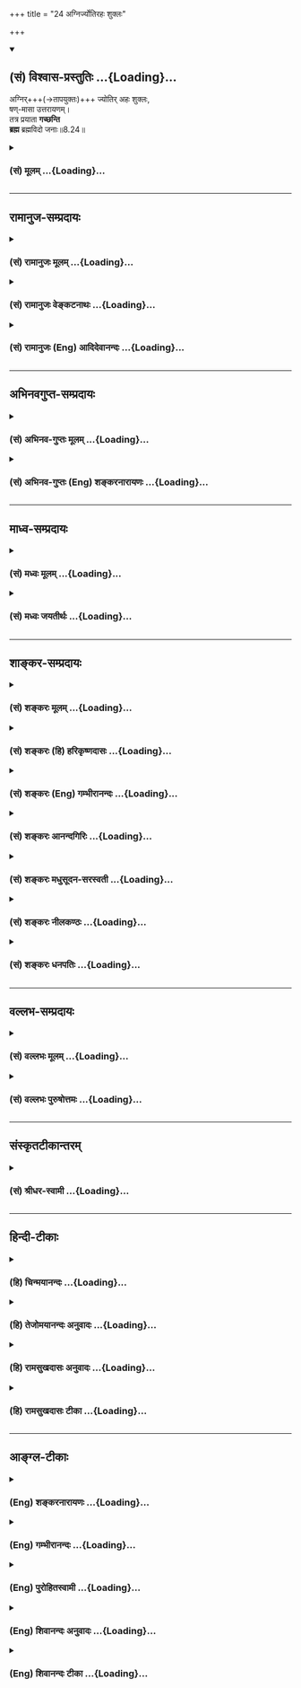 +++
title = "24 अग्निर्ज्योतिरहः शुक्लः"

+++
<div class="js_include" newlevelforh1="2" title="(सं) विश्वास-प्रस्तुतिः" unfilled url="/purANam_vaiShNavam/mahAbhAratam/06-bhIShma-parva/03-bhagavad-gItA-parva/saMskRtam/vishvAsa-prastutiH/08_axara-para-brahma-yo/24_agnirjyotirahaH_s.md">
<details open><summary><h2>(सं) विश्वास-प्रस्तुतिः ...{Loading}...</h2></summary>

अग्निर्+++(→तापयुक्तः)+++ ज्योतिर् अहः शुक्लः,  
षण्-मासा उत्तरायणम्।  
तत्र प्रयाता **गच्छन्ति**  
**ब्रह्म** ब्रह्मविदो जनाः॥8.24॥
</details>
</div>
<div class="js_include collapsed" newlevelforh1="3" title="(सं) मूलम्" unfilled url="/purANam_vaiShNavam/mahAbhAratam/06-bhIShma-parva/03-bhagavad-gItA-parva/saMskRtam/mUlam/08_axara-para-brahma-yo/24_agnirjyotirahaH_s.md">
<details><summary><h3>(सं) मूलम् ...{Loading}...</h3></summary>

अग्निर्ज्योतिरहः शुक्लः षण्मासा उत्तरायणम्।  
तत्र प्रयाता गच्छन्ति ब्रह्म ब्रह्मविदो जनाः।।8.24।।
</details>
</div>


_________________
## रामानुज-सम्प्रदायः
<div class="js_include collapsed" newlevelforh1="3" title="(सं) रामानुजः मूलम्" unfilled url="/purANam_vaiShNavam/mahAbhAratam/06-bhIShma-parva/03-bhagavad-gItA-parva/saMskRtam/rAmAnujaH/mUlam/08_axara-para-brahma-yo/24_agnirjyotirahaH_s.md">
<details><summary><h3>(सं) रामानुजः मूलम् ...{Loading}...</h3></summary>

।।8.24।।**अग्निः ज्योतिरहः शुक्लः षण्मासा उत्तरायणम्** इति संवत्सरादीनां
प्रदर्शनम्।

</details>
</div>
<div class="js_include collapsed" newlevelforh1="3" title="(सं) रामानुजः वेङ्कटनाथः" unfilled url="/purANam_vaiShNavam/mahAbhAratam/06-bhIShma-parva/03-bhagavad-gItA-parva/saMskRtam/rAmAnujaH/venkaTanAthaH/08_axara-para-brahma-yo/24_agnirjyotirahaH_s.md">
<details><summary><h3>(सं) रामानुजः वेङ्कटनाथः ...{Loading}...</h3></summary>

।। 8.24यत्र काले तु इत्यादेःयोगयुक्तो भवार्जुन \[8।27\] इत्यन्तस्य
तात्पर्यमाह -- अथेति। अत्र धूमादिमार्गकथनं हेयत्वार्थम्
अर्चिरादिमार्गोपदेशस्तु तदनुसन्धानार्थ एवेति तत्रैव तात्पर्यमिति भावः।
ननु परमपुरुषार्थनिष्ठस्यैव ह्यर्चिरादिगतिः तत्कथमत्र साधारण्यमुच्यते
इत्यत्राह -- द्वयोरपीति। आत्मनिष्ठस्याप्यपुनरावृत्तेः
पूर्वोक्तत्वात्तस्याप्यर्चिरादिकैव गतिरिति दर्शयितुमाह -- सा चेति।
साधारण्यापुनरावृत्त्योः श्रुतिमेव दर्शयति -- यथेति। अङ्गिफलमेवाङ्गेऽपि
व्यपदिश्यत इत्याशङ्क्य परिहरति -- नचेति। हेतुमाह -- ये चेति।
यद्यप्यङ्गिफलमेवाङ्गेऽपि निर्देष्टुं युक्तम् तथाप्यङ्गिना सहाङ्गस्य
तुल्यवत्पृथङ्निर्दिष्टस्य तत्फलनिर्देशो न युक्त इति भावः। एतेन
प्रथमषट्कोदितप्रत्यगात्मवेदनादत्रत्याक्षरयाथात्म्यानुसन्धानस्य भेदोऽपि
दर्शितः। तद्य इत्थं विदुः इत्यस्य प्रत्यगात्मनिष्ठविषयत्वं कथं इत्यत्राह
-- पञ्चाग्निविद्यायां चेति। आपः पुरुषवचसो भवन्ति \[छां.उ.5।9।14\] इति
त्रिवृत्कृतानामभिधीयमानत्वाद्भूतान्तरसंसर्गसिद्धिः। अपामेवेत्यात्मस्वरूपपरिणामव्युदासायोक्तम्।
एवंविधशरीरसम्बन्धमात्रस्याप्यौपाधिकत्वप्रदर्शनायाहपुण्यपापहेतुक इति।
रमणीयचरणा रमणीयां योनिं ৷৷. कपूयचरणाः कपूयां योनिम् इत्यादिवचनान्न
केवलाचिद्विषयमिदं प्रकरणम्। तद्य इत्थं विदुर्ये चेमेऽरण्ये श्रद्धा तप
इत्युपासते इत्युक्तयद्वृत्तद्वयस्य तेऽर्चिषम् इत्येकेन तद्वृत्तेन
प्रतिनिर्देशादुभयोर्गतिरविशिष्टेति ज्ञापनाय तद्य इत्थं विदुः तेऽर्चिषम्
इति व्यवहितमुपात्तम्। इत्थंशब्दानूदितं प्रस्तुताकारविशेषं दर्शयति --
विविक्ते इति। ननुतत्पुरुषोऽमानवः स एनान् ब्रह्म गमयति \[छां.उ.4।15।6\]
इत्यर्चिरादिना गतस्य ब्रह्मप्राप्तिः श्रूयते तत्कथं केवलात्मोपासकस्य
ब्रह्मप्रापकार्चिरादिगतिप्राप्तिः इत्यत्राह -- आत्मयाथात्म्येति। अयं
पञ्चाग्निविद्यानिष्ठो न केवलात्मोपासकः अपितु
ब्रह्मात्मकस्वात्मानुसन्धायीति भावः। अन्यथा तत्क्रतुन्यायविरोध
इत्यभिप्रायेणाह -- तत्क्रतुन्यायाच्चेति। चकार इतरेतरयोगे।
यथावस्थितात्मानुसन्धानस्य परशेषतैकरसत्वानुसन्धानरूपत्वे प्रमाणमाह -- य
आत्मनीति। आदिशब्देन पतिं विश्वस्य \[तै.ना.6।11।3\] करणाधिपाधिपः
\[श्वे.उ.6।9\] इत्यादिवाक्यशतं गृह्यते। अत्र शारीरकभाष्यादिविरोधो
मन्दैराशङ्कितः इह तावच्छ्रुतिसूत्रभाष्यादिष्वन्यत्र च पञ्चाग्निविदः
परमात्मात्मकस्वात्मानुसन्धातृत्वमर्चिरादिगतिश्चाविशेषेणोच्यते। तस्याश्च
ब्रह्मगमयितृत्वस्य श्रुत्यादिष्विह चतत्र प्रयाता गच्छन्ति ब्रह्म
ब्रह्मविदो जनाः इति सिद्धत्वात् पञ्चाग्निविदोऽपि
परमात्मप्राप्तिरस्त्येवेति स्वीकर्तव्यम्। तत्र प्राप्तौ ज्ञानिनां
परमात्मात्मकस्वात्मानुसन्धानस्य स्वविशिष्टो भोग्यः
अक्षरयाथात्म्यनिष्ठानां तु स्वस्वरूपमेव पूर्वं भोग्यम्
वस्वादिपदप्राप्तिपूर्वकब्रह्मप्राप्तिसाधनमधुविद्यादिन्यायादन्ततो
ब्रह्मप्राप्तिः ईदृशपर्वक्रमप्रतिनियमश्च प्राचीनापेक्षाभेदात् स च
प्राचीनकर्मविशेषात्चतुर्विधा भजन्ते माम् \[7।16\] इति प्रागेव दर्शितः। न
चात्र जिज्ञासोरन्य एवात्मयाथात्म्यविदिति भाष्यते
जिज्ञासुवेद्यतयोक्तस्वभावविसर्गयोरत्र च पञ्चाग्निविद्योदाहरणात् मध्ये च
कैवल्यार्थिन एव मूर्धन्यनाड्या निष्क्रमणमनावृत्तिश्चोक्ता
आत्मयाथात्म्याक्षरयाथात्म्यशब्दयोश्चात्र न भिन्नार्थत्वम् तस्योपासने
किञ्चिदस्ति विशेषः अक्षरयाथात्म्यविदः -- परमात्मशरीरभूतस्वात्मोपासकाः
ज्ञानिनस्तु स्वात्मशरीरकपरमात्मोपासका इत्ययमेव विशेषः तद्य इत्थं
विदुर्ये चेमेऽरण्ये \[छां.उ.5।10।1\] इति विभागनिर्देशाभिप्रेत इति
भाष्यादिषूक्तः। सारे तुउभयेऽपि हि परिपूर्णं ब्रह्मोपासते मुखभेदेन
स्वात्मशरीरकं ब्रह्म केचन ब्रह्मात्मकस्वात्मानमितरे \[वे.सा.4।3।14\]
इति। अत एव सप्तमे प्रक्रान्तो जिज्ञासुः
परमात्मप्राप्तिकामज्ञानिव्यतिरिक्तत्वात् अब्रह्मात्मकस्वात्मानुसन्धायीति
न भ्रमितव्यम्। तस्य चोदारकोटिमात्रे निवेशः
स्वात्मानुभवविलम्बिविमुखज्ञानिव्यतिरेकात्। अर्चिरादिगतिनिषेधस्तु
ब्रह्मात्मकस्वात्मानुसन्धानरहितस्वात्मोपासनविषयः। इदमपि भाष्यादिषु
व्यक्तमेवोक्तंतस्मादचिन्मिश्रं केवलं वा चिद्वस्तु ब्रह्मदृष्ट्या
तद्वियोगेन च य उपासते न तान्नयति अपितु परं ब्रह्मोपासीनान् आत्मानं च
प्रकृतिवियुक्तं ब्रह्मात्मकमुपासीनानातिवाहिको गुणो नयति
\[ब्र.सू.भा.4।3।15\] इत्यादिभिः। यत्पुनरुच्यते ये तु शिष्टास्त्रयो
भक्ताः फलकामा हि ते मताः। सर्वे च्यवनधर्माणः प्रतिबुद्धस्तु मोक्षभाक्
\[म.भा.12।341।35\] इति तत्रापि आत्ममात्रानुभवसुखस्य स्थिरत्वादेव
च्यवनधर्मत्वमुच्यते न तावता पुनः संसारप्रसङ्गःइन्द्रलोकात्परिभ्रष्टो मम
लोकपरायणः। प्रमुक्तः सर्वसंसारैर्मम लोकं च गच्छति \[वा.पु.139।98\]
प्रच्युतो वा एषोऽस्माल्लोकादसतो देवलोकम् \[यजुः6।1।1।5\]
इत्यादिष्विवोत्तरोत्तरातिशयितपदप्राप्तावपि
पूर्वपदभ्रंशमात्राच्च्यवनधर्मत्ववाचो युक्तेरविरोधात्
परिमितसुखानुभवविलम्बनेन तदानीं निरतिशयसुखानुभवाद्भ्रष्टत्वेनापि
निन्दोपपत्तेश्च। उपासनदशानुभूते परमात्मनि फलदशायां
किञ्चित्कालमनुभवविच्छेदाद्वा प्राप्तभ्रंशलक्षणं
च्यवनधर्मत्वम्। प्रतिबुद्धस्तु मोक्षभाक् \[म.भा.12।341।35\] इति
चाव्यवहितमोक्षभाक्त्वं प्रतिबुद्धस्योच्यते न तावतान्यस्य
मोक्षाभावःभुक्त्वा च भोगान्विपुलांस्त्वमन्ते मत्प्रसादतः। ममानुस्मरणं
प्राप्य मम लोकमवाप्स्यसि \[वि.पु.5।19।26\] इतिवदविरोधात्। यथा च
मुमुक्षोरेव कस्यचिन्मध्ये ब्रह्मकायनिषेवणसुखमुच्यते तथात्रापि
स्थानविशेषे स्वात्मानुभवविलम्बः। यथा चअथवा नेच्छते तत्र
ब्रह्मकायनिषेवणम्। उत्क्रामति च मार्गस्थः शीतीभूतो निरामयः इत्यादिना
ब्रह्मकायनिषेवणसङ्गात् मुक्तस्य देवयानेन मार्गेण परमाकाशगमनमुच्यते
तद्वदिहापि स्वात्मानुभवस्थानात्प्रच्युतस्य परमव्योमाधिरोहः स्यात्
अर्चिरादिगतिश्चास्यावान्तरफलानुभवात्पश्चाद्वा गतिमध्ये वा।
दक्षिणायनमृतस्य चन्द्रमसः सायुज्यवद्विश्रममात्ररूपोऽयमवान्तरफलानुभव
इत्युभयधापि न विरोधः। एतेन पश्चादेवास्याप्रतीकालम्बनत्वमित्यपि निरस्तं
मधुविद्यावदेव प्रथममपि तदुपपत्तेः। स्मरन्ति च स्वात्मानुभवस्थानं
मुक्तिस्थानादर्वाचीनंयोगिनाममृतं स्थानं स्वात्मसन्तोषकारिणाम्। एकान्तिनः
सदा ब्रह्मध्यायिनो योगिनो हि ये। तेषां तत्परमं स्थानं यद्वै पश्यन्ति
सूरयः \[वि.पु.1।6।38\] इति। अमृतस्थानवर्तिनां च मुक्तत्वव्यपदेशो
जरामरणादिविरहात्पुनर्जन्महेतुभूतपुण्यपापविगमाच्च। अस्ति च
परित्यक्तस्थूलदेहानामपि तत्तदुपासनाविशेषाधीनमपवर्गादर्वाचीनं फलम्। तच्च
प्रकृतिलयादिशब्देन साङ्ख्याः पठन्तिधर्मेण गमनमूर्ध्वं
गमनमधस्ताद्भवत्यधर्मेण। ज्ञानेन चापवर्गो विपर्ययादिष्यते
बन्धः।। वैराग्यात्प्रकृतिलयः संसारो भवति राजसाद्रागात्। ऐश्वर्यादविघातो
विपर्ययात्तद्विपर्यासः।। \[सां.स.का.44।45\] इति। विपर्ययादिष्यते बन्धः
इत्यत्र च वाचस्पतिना व्याख्यातं -- विपर्ययात् -- अतत्त्वंज्ञानात् इष्यते
बन्धः स च त्रिविधः प्राकृतिको वैकृतिको दाक्षायणिकश्चेति। तत्र
प्रकृतावात्मज्ञानाद्ये प्रकृतिमुपासते तेषां प्राकृतिको बन्धः। यः पुराणे
प्रकृतिलयान् प्रकृत्योच्यते -- पूर्णं वर्षसहस्रं तु
तिष्ठन्त्यव्यक्तचिन्तकाः इति। वैकारिको बन्धः तेषाम् ये विकारानेव
भूतेन्द्रियाहङ्कारबुद्धीरुपासते पुरुषबुद्ध्या तान् प्रतीदमुच्यते यथा --
दश मन्वन्तराणीह तिष्ठन्तीन्द्रियचिन्तकाः। भौतिकास्तु शतं पूर्णं सहस्रं
त्वाभिमानिकाः।। बौद्धा दश सहस्राणि तिष्ठन्ति विगतज्वराः। ते खल्वमी विदेहा
येषां वैकृतिको बन्धः।। इति। एवमव्यक्तादितत्त्वचिन्तकानामिव
प्रत्यगात्मतत्त्वचिन्तकानामपि तदुचितदेशकालं ततोऽनिश्चितमतिशयितं
फलमुपपद्यते। अत एव भूमविद्यायां
प्रत्यगात्ममात्रोपासकस्याप्यतिवादित्वमुक्तम्।
ब्रह्मात्मकस्वात्मानुसन्धाने तु ब्रह्मप्राप्तौ विश्रमादपुनरावृत्तिरिति
विशेषः। अत एवाक्षरानुभवस्यान्तवत्त्वे तदर्थिनां
कथमैश्वर्याधिकारणोऽधिकार्यन्तरत्वमित्यपि निरस्तम्
बाह्यान्तरभोक्तव्यविभागादावृत्त्यनावृत्तियोग्यताभेदाच्च तद्भेदोपपत्तेः।
विलम्बाक्षमाणां पुनरियं निष्ठा -- सर्वधर्मांश्च सन्त्यज्य सर्वलोकांश्च
साक्षरान्। लोकविक्रान्तचरणौ शरणं तेऽव्रजं विभो।। इति। कैवल्यं भगवन्तं च
मन्त्रोऽयं साधयिष्यति \[बृ.हा.स्मृ.3।40\] इत्यादिष्वपि
कैवल्यशब्देनात्ममात्रानुभवसुखं तदपेक्षिभिः प्राप्यमुच्यते।
एतच्चान्तरायकोटिनिविष्टत्वादादितः सावधाना ज्ञानिनः परिहरन्ति। केचित्तु
ब्रह्मानुभववैमुख्येन नित्यमात्मानुभवसुखमिच्छन्ति न तत्र
भाष्यकारादिसम्प्रदायं प्रमाणं युक्तिं वा पश्यामः निश्शेषकर्मक्षये
स्वाभाविकरूपाविर्भावेन ब्रह्मानुभवावश्यम्भावात् कर्मशेषयोगे तु
संसारप्रसङ्गाच्च जरामरणादिहेतुभूतसर्वकर्मविनाशादसंसारः तावन्मात्रेण च
मुक्तत्वव्यपदेशः। ब्रह्मानुभवप्रतिबन्धककर्मणस्त्वविनाशात्तदुभयाभाव इति
चेत् -- अस्त्वेवम् एतत्कर्म परस्तादपि न नङ्क्ष्यतीत्यत्र न नियामकमस्ति
-- इत्येषा दिक्।। -- परप्राप्त्यादिरहितनित्यकैवल्यकल्पना।
सूत्रभाष्यश्रुतिस्मृत्याद्य बाधेन न सिध्यति। अतोऽधिकारिभेदेन
ह्यवस्थाभेदमाश्रिताः। अन्यामपि गतिं प्राञ्चः प्रतीचीं
प्रत्यपादयन्।। तत्रावृत्तिपरप्राप्तिवैरूप्यादेरयोगतः। अस्मदुक्तं
श्रुतिस्मृत्योरनपायं रसायनम्।। ननु -- अर्चिरादिगतिमाहेति कथमुच्यतेयत्र
काले इति कालविशेषो ह्युपक्रम्यत इत्यत्राहअत्र कालशब्द इति। शारीरके
दक्षिणायनादिमृतस्यापि मोक्ष उक्तः अतश्चायनेऽपि हि दक्षिणे
\[ब्र.सू.4।2।20\] इति। अत्र चशुक्लकृष्णे गती ह्येते \[8।26\]
इत्यनन्तरमेवोच्यते अन्यथाअग्निर्ज्योतिः इत्यादिना च विरुध्येतनैते सृती
पार्थ जानन् \[8।27\] इति च मार्गवाचिना शब्देनोपसंह्रियत इति भावः। यत्र
काले प्रयाता इति व्यवहितेन सम्बन्धं दर्शयन् योगिनामावृत्तिः कथमिति च
शङ्कां परिहरन्यत्र काले इति श्लोकस्य वाक्यार्थमाह -- यस्मिन्निति। अत्र
योगिनः ज्ञानिनः पुण्यकर्मसम्बन्धिनश्च। सरूपाणामेकशेष एकविभक्तौ
\[अष्टा.1।2।64\]। यद्वा पुण्यकर्माण इत्यध्याहृतम्।
तेऽर्चिषमभिसम्भवन्त्यर्चिषोऽहरह्नआपूर्यमाणपक्षमापूर्यमाणपक्षाद्यान्
षडुदङ्ङेति मासांस्तान्मासेभ्यः संवत्सरम् \[छां.उ.5।10।12\]
इत्यादिश्रुत्यनुसारेणोक्तंसंवत्सरादीनां प्रदर्शनमिति।
एतद्वैशद्यमर्चिरादिपादे। तत्रैवं सङ्गृहीतं
वरदगुरुभिःअर्चिरहस्सितपक्षानुदगयनाब्दमरुदर्केन्दून्। अपि
वैद्युतवरुणेन्द्रप्रजापतीनातिवाहिकानाहुः \[त.सा.102\] इति। अग्निर्ज्योतिः
इति अग्निरूपज्योतिरित्यर्थः। तेन देवयानपथमपर्वस्थार्चिर्विवक्षा। अत
एवाग्निज्योतिषोर्भिन्नदेवतात्वं कालाभिमानिदेवतात्वं च वदन्तः
प्रत्युक्ताः।  
  

</details>
</div>
<div class="js_include collapsed" newlevelforh1="3" title="(सं) रामानुजः (Eng) आदिदेवानन्दः" unfilled url="/purANam_vaiShNavam/mahAbhAratam/06-bhIShma-parva/03-bhagavad-gItA-parva/saMskRtam/rAmAnujaH/english/AdidevAnandaH/08_axara-para-brahma-yo/24_agnirjyotirahaH_s.md">
<details><summary><h3>(सं) रामानुजः (Eng) आदिदेवानन्दः ...{Loading}...</h3></summary>

8.23 - 8.24 Here, the term 'time' denotes a path, having many deities
beginning with day and ending with year. The deities preside over
divisions of time. The meaning is - I declare to you the path departing
in which Yogins do not return and also the path departing in which the
doers of good actions return. By the clause, 'Light in the form of fire,
the day, bright fortnight, six months of the northern course,' year also
is denoted.

</details>
</div>


_________________
## अभिनवगुप्त-सम्प्रदायः
<div class="js_include collapsed" newlevelforh1="3" title="(सं) अभिनव-गुप्तः मूलम्" unfilled url="/purANam_vaiShNavam/mahAbhAratam/06-bhIShma-parva/03-bhagavad-gItA-parva/saMskRtam/abhinava-guptaH/mUlam/08_axara-para-brahma-yo/24_agnirjyotirahaH_s.md">
<details><summary><h3>(सं) अभिनव-गुप्तः मूलम् ...{Loading}...</h3></summary>

।।8.24 -- 8.25।। अग्निरिति। धूमेति। उत्तरेण ऊर्ध्वेन अयनं षाण्मासिकम्।
तच्च प्रकाशादिधर्मकत्वात् दहनादिकैः शब्दैरुपचर्यते। अतो विपरीतं
विपर्ययेण। तत्र चन्द्रमसो भोग्यांशानुप्रवेशात् भोगायावृत्तिः।

</details>
</div>
<div class="js_include collapsed" newlevelforh1="3" title="(सं) अभिनव-गुप्तः (Eng) शङ्करनारायणः" unfilled url="/purANam_vaiShNavam/mahAbhAratam/06-bhIShma-parva/03-bhagavad-gItA-parva/saMskRtam/abhinava-guptaH/english/shankaranArAyaNaH/08_axara-para-brahma-yo/24_agnirjyotirahaH_s.md">
<details><summary><h3>(सं) अभिनव-गुप्तः (Eng) शङ्करनारायणः ...{Loading}...</h3></summary>

8.24 See Comment under 8.25

</details>
</div>


_________________
## माध्व-सम्प्रदायः
<div class="js_include collapsed" newlevelforh1="3" title="(सं) मध्वः मूलम्" unfilled url="/purANam_vaiShNavam/mahAbhAratam/06-bhIShma-parva/03-bhagavad-gItA-parva/saMskRtam/madhvaH/mUlam/08_axara-para-brahma-yo/24_agnirjyotirahaH_s.md">
<details><summary><h3>(सं) मध्वः मूलम् ...{Loading}...</h3></summary>

।।8.24।। ज्योतिरर्चिः। तेऽर्चिषमभिसम्भवन्ति \[बृ.उ.6।2।15\] इति हि
श्रुतिः। तथा च नारदीये -- अग्निं प्राप्य ततश्चार्चिस्ततश्चाप्यहरादिकम्
इति। अभिमानिदेवताश्चाग्न्यादयः। कथमन्यथाअह्न आपूर्यमाणपक्षं
\[छा.उ.5।1।1\] इति युज्यते। दिवादेदेवताभिस्तु पूजितो ब्रह्म याति हि इति
ब्राह्मे। मासाभिमानिभ्यो अयनाभिमानी च पृथक्। तच्चोक्तं गारुडे --
पूजितस्त्वयनेनासौ मासाः परिवृतेन हि इति। अहरभिजिता शुक्लं पौर्णमास्यायनं
विषुवा सह तच्चोक्तं ब्रह्मवैवर्ते -- साह्ना मध्यन्दिनेनाथ शुक्लेन च
सपूर्णिमा। सविष्वा चायनेनासौ पूजितः केशवं व्रजेत्। इति।

</details>
</div>
<div class="js_include collapsed" newlevelforh1="3" title="(सं) मध्वः जयतीर्थः" unfilled url="/purANam_vaiShNavam/mahAbhAratam/06-bhIShma-parva/03-bhagavad-gItA-parva/saMskRtam/madhvaH/jayatIrthaH/08_axara-para-brahma-yo/24_agnirjyotirahaH_s.md">
<details><summary><h3>(सं) मध्वः जयतीर्थः ...{Loading}...</h3></summary>

।।8.24।। ज्योतिश्शब्दस्यानेकार्थत्वाद्विवक्षितमर्थमाह -- **ज्योतिरि**ति।
अभिसम्भवन्ति प्राप्नुवन्ति। श्रुतिपुराणयोरह्नः प्रागर्चिषः
प्राप्तेरुक्तेस्तत्समाख्यानादित्यर्थः। प्रातीतिक एवार्थः किं न स्यात्
कुतोऽभिमानिदेवताग्रहणम् इत्यत आह -- **अभिमानी**ति। आदिशब्दसमर्थनेन सह
समुच्चयार्थश्चशब्दः। अन्यथा मरणकालपरिग्रहे इति श्रुतिः। उपलक्षणमेतत्अहः
शुक्लः इति गीताऽपि। अहोरात्रव्यतिरिक्तपक्षाभावादिति भावः।
समाख्यानाच्चैवमित्याह -- **दिवादी**ति। किञ्चषण्मासा उत्तरायणम्षण्मासा
दक्षिणायनम् \[8।25\] इत्येदपि अभिमानिदेवतां गमयति।
मांसातिरिक्तायनाभावादभिमानिनां तु पृथक्त्वेन पृथगुक्तिसम्भवादिति भावेनाह
-- **मासे**ति। अनेन षण्मासा एवायनमिति व्याख्यानं च निरस्तं भवति
पुराणविरोधात्। अत्रानुक्तमपि किञ्चिदध्याहरति -- **अहरि**ति। सहस्थितं
यातीत्यप्यत्र द्रष्टव्यमिति भावः। एतदप्यभिमानिदेवतापरिग्रहसमर्थनार्थम्।
प्राधान्यादेरविवक्षितत्वात् साह्नेत्युक्तम्। सपूर्णिमासपूर्णिमेनसुपां
सुलुक् \[अष्टा.7।1।39\] इत्यादेः। विषुशब्दस्योवङ्यणादेशविकल्पछान्दसः।

</details>
</div>


_________________
## शाङ्कर-सम्प्रदायः
<div class="js_include collapsed" newlevelforh1="3" title="(सं) शङ्करः मूलम्" unfilled url="/purANam_vaiShNavam/mahAbhAratam/06-bhIShma-parva/03-bhagavad-gItA-parva/saMskRtam/shankaraH/mUlam/08_axara-para-brahma-yo/24_agnirjyotirahaH_s.md">
<details><summary><h3>(सं) शङ्करः मूलम् ...{Loading}...</h3></summary>

।।8.24।। -- **अग्निः** कालाभिमानिनी देवता। तथा **ज्योति**रपि देवतैव
कालाभिमानिनी। अथवा अग्निज्योतिषी यथा श्रुते एव देवते। भूयसा तु निर्देशो
यत्र काले (गीता 8।23) तं कालम् (गीता 8।23) इति आम्रवणवत्। तथा अहः देवता
अहरभिमानिनी अहः **शुक्लः** शुक्लपक्षदेवता **षण्मासा उत्तरायणम्** तत्रापि
देवतैव मार्गभूता इति स्थितः अन्यत्र अयं न्यायः। **तत्र** तस्मिन् मार्गे
**प्रयाताः** मृताः **गच्छन्ति ब्रह्म ब्रह्मविदो** ब्रह्मोपासकाः
ब्रह्मोपासनपरा **जनाः।** क्रमेण इति वाक्यशेषः। न हि सद्योमुक्तिभाजां
सम्यग्दर्शननिष्ठानां गतिः आगतिर्वा क्वचित् अस्ति न तस्य प्राणा
उत्क्रामन्ति इति श्रुतेः। ब्रह्मसंलीनप्राणा एव ते ब्रह्ममया ब्रह्मभूता
एव ते।

</details>
</div>
<div class="js_include collapsed" newlevelforh1="3" title="(सं) शङ्करः (हि) हरिकृष्णदासः" unfilled url="/purANam_vaiShNavam/mahAbhAratam/06-bhIShma-parva/03-bhagavad-gItA-parva/saMskRtam/shankaraH/hindI/harikRShNadAsaH/08_axara-para-brahma-yo/24_agnirjyotirahaH_s.md">
<details><summary><h3>(सं) शङ्करः (हि) हरिकृष्णदासः ...{Loading}...</h3></summary>

।।8.24।। यहाँ अग्नि कालाभिमानी देवताका वाचक है तथा ज्योति भी कालाभिमानी
देवताका ही वाचक है अथवा अग्नि और ज्योति नामवाले दोनों प्रसिद्ध वैदिक
देवता ही हैं। जिस वनमें आमके पेड़ अधिक होते हैं उसको जैसे आमका वन कहते
हैं उसी प्रकार यहाँ कालाभिमानी देवताओंका वर्णन अधिक होनेसे यत्र काले तं
कालम् इत्यादि कालवाचक शब्दोंका प्रयोग किया गया है। ( अभिप्राय यह कि जिस
मार्गमें अग्निदेवता ज्योतिदेवता ) दिनका देवता शुक्लपक्षका देवता और
उत्तरायणके छः महीनोंका देवता है उस मार्गमें ( अर्थात् उपर्युक्त
देवताओंके अधिकारमें ) मरकर गये हुए ब्रह्मवेत्ता यानी ब्रह्मकी उपासनामें
तत्पर हुए पुरुष क्रमसे ब्रह्मको प्राप्त होते हैं। यहाँ उत्तरायण मार्ग भी
देवताका ही वाचक हैं क्योंकि अन्यत्र ( ब्रह्मसूत्रमें ) भी यही न्याय माना
गया है। जो पूर्ण ज्ञाननिष्ठ सद्योमुक्तिके पात्र होते हैं उनका आनाजाना
कहीं नहीं होता श्रुति भी कहती है उसके प्राण निकलकर कहीं नहीं जाते। वे तो
ब्रह्मसंलीनप्राण अर्थात् ब्रह्ममय -- ब्रह्मरूप ही हैं।

</details>
</div>
<div class="js_include collapsed" newlevelforh1="3" title="(सं) शङ्करः (Eng) गम्भीरानन्दः" unfilled url="/purANam_vaiShNavam/mahAbhAratam/06-bhIShma-parva/03-bhagavad-gItA-parva/saMskRtam/shankaraH/english/gambhIrAnandaH/08_axara-para-brahma-yo/24_agnirjyotirahaH_s.md">
<details><summary><h3>(सं) शङ्करः (Eng) गम्भीरानन्दः ...{Loading}...</h3></summary>

8.24 Agnih, fire-is a deity presiding over a period of time; similarly,
jyotih, light-also is a deity presiding over a period of time. Or fire
and light are the well-known Vedic deities. As the expression 'mango
grove' is used with regard to a place where mango trees are more
numerous, similarly, the expressions 'at which time' and 'that time' (in
the earlier verse) are used in view of the predominance (of the deities
presiding over time). \[If the first two (fire and light) are taken as
Vedic deities, then the remaining three are the only deities of time.
Still, the latter being numerically greater, all the five deities are
referred to as deities of time. The deities of both the Paths-of gods
and manes, or of the Northern and the Southern Paths as they are
called-who are gods of time, are referred to here as 'time' by such
words as day, fortnight, six months, etc.\] So also, ahah, daytime,
means the deity of daytime. Suklah, the bright fortnight, implies the
deity presiding over the bright fortnight. Sanmasah uttarayanam, the six
months of the Northern solstice-here, too, is understood the deity
presiding over the Path. This is the principle (of interpretation
followed elsewhere (in the Upanisads also). Tatra, following this Path;
janah, persons; who are brahma-vidah, knowers of Brahman, those engaged
in meditation on (the alified) Brahman; gacchanti, attain; brahma,
Brahman; prayatah, when they die. It is understood that they attain
Brahman through stages. Indeed, according to the Upanisadic text, 'His
vital forces do not depart' (Br. 4.4.46), there is neither going nor
coming back for those established in full realization, who are fit for
immediate Liberation. Having their organs merged in Brahman, they are
suffused with Brahman, they are verily identified with Brahman.

</details>
</div>
<div class="js_include collapsed" newlevelforh1="3" title="(सं) शङ्करः आनन्दगिरिः" unfilled url="/purANam_vaiShNavam/mahAbhAratam/06-bhIShma-parva/03-bhagavad-gItA-parva/saMskRtam/shankaraH/AnandagiriH/08_axara-para-brahma-yo/24_agnirjyotirahaH_s.md">
<details><summary><h3>(सं) शङ्करः आनन्दगिरिः ...{Loading}...</h3></summary>

।।8.24।। यथोपक्रमं व्याख्याय यथाश्रुतं व्याख्याति -- **अथवेति।** कथं
तर्हि देवतानामतिनेत्रीणां ग्रहणे कालप्राधान्येन निर्देशः श्लिष्यते
तत्राह -- **भूयसां त्विति।** मार्गद्वयेऽपि कालाद्यभिमानिन्यो देवताः
कालशब्देनोच्यन्ते। कालाभिमानिनीनां भूयस्त्वात्कालशब्देन सर्वासां
देवतानामुपलक्षणत्वं विवक्षित्वा कालकथनमित्यर्थः। यथाम्राणां
भूयस्त्वाद्विद्यमानेष्वपि द्रुमान्तरेषु आम्रैरेव वनं निर्दिश्यते
तद्वदित्युदाहरणमाह -- **आम्रेति।** ननु मार्गचिह्नानां भोगभूमीनां वा
तत्तच्छब्दैरुपादानसंभवे किमिति
देवताग्रहणमित्याशङ्क्यातिवाहिकास्तल्लिङ्गादिति न्यायेनोत्तरमाह -- **इति
स्थित इति।** तेषामग्न्यादीनां समीपमिति सामीप्ये तत्रेति सप्तमी। ब्रह्म
कार्योपाधिकं परं वा ब्रह्म परंपरया मुक्त्यालम्बनम्। अतएव
क्रमेणेत्युक्तम्। निर्गुणमप्रपञ्चं ब्रह्मास्मीति विद्यावतो व्यवच्छिनत्ति
-- **ब्रह्मोपासनेति।** ननु ब्रह्मशब्दस्य मुख्यार्थत्वार्थं
परब्रह्मविदामेवेयं गतिरुच्यते न बादर्यधिकरणविरोधादित्याह -- **नहीति।**

</details>
</div>
<div class="js_include collapsed" newlevelforh1="3" title="(सं) शङ्करः मधुसूदन-सरस्वती" unfilled url="/purANam_vaiShNavam/mahAbhAratam/06-bhIShma-parva/03-bhagavad-gItA-parva/saMskRtam/shankaraH/madhusUdana-sarasvatI/08_axara-para-brahma-yo/24_agnirjyotirahaH_s.md">
<details><summary><h3>(सं) शङ्करः मधुसूदन-सरस्वती ...{Loading}...</h3></summary>

।।8.24।। तत्रोपासकानां देवयानं पन्थानमाह --
अग्निर्ज्योतिरित्यर्चिरभिमानिनी देवता लक्ष्यते। अहरित्यहरभिमानिनी।
शुक्लपक्ष इत शुक्लपक्षाभिमानिनी। षण्मासा उत्तरायणमिति
उत्तरायणरूपषण्मासाभिमानिनी देवतैव लक्ष्यते। आतिवाहिकास्तल्लिङ्गात् इति
न्यायात्। एतच्चान्यासामपि श्रुत्युक्तानां देवतानामुपलक्षणार्थम्। तथाच
श्रुतिःतेऽर्चिरभिसंभवन्त्यर्चिषोहरह्न
आपूर्यमाणपक्षमापूर्यमाणपक्षाद्यान्षडुदङ्ङेति मासांस्तान्मासेभ्यः
संवत्सरं संवत्सरादादित्यमादित्याच्चन्द्रमसं चन्द्रमसो विद्युतं
तत्पुरुषोऽमानवः स एनान्ब्रह्म गमयत्येष देवपथो ब्रह्मपथ एतेन
प्रतिपद्यमाना इमं मानवमावर्तं नावर्तन्ते इति। अत्र
श्रुत्यन्तरानुसारात्संवत्सरानन्तरं देवलोकदेवता ततो वायुदेवता तत आदित्य
इत्याकरे निर्णीतम्। एवं विद्युतोऽनन्तरं वरुणेन्द्रप्रजापतयस्तावता
मार्गपरिपूर्तिः। तत्रार्चिरहःशुक्लपक्षोत्तरायणदेवता इहोक्ताः। संवत्सरो
देवलोको वायुरादित्यश्चन्द्रमा विद्युद्वरुण इंन्द्रः
प्रजापतिश्चेत्यनुक्ता अपि द्रष्टव्याः। तत्र देवयानमार्गे प्रयाता
गच्छन्ति ब्रह्मकार्योपाधिकंकार्यं बादरिरस्य गत्युपपत्तेः इति न्यायात्।
निरुपाधिकं तु ब्रह्म तद्द्वारैव क्रममुक्तिफलत्वात्। ब्रह्मविदः
सगुणब्रह्मोपासका जनाः अत्रएतेन प्रतिपद्यमाना इमं मानवमावर्तं नावर्तन्ते
इति श्रुताविममिति विशेषणात्कल्पान्तरे केचिदावर्तन्त इति प्रतीयते।
अतएवात्र भगवतोदासितं श्रौतमार्गकथनेनैव व्याख्यानात्।

</details>
</div>
<div class="js_include collapsed" newlevelforh1="3" title="(सं) शङ्करः नीलकण्ठः" unfilled url="/purANam_vaiShNavam/mahAbhAratam/06-bhIShma-parva/03-bhagavad-gItA-parva/saMskRtam/shankaraH/nIlakaNThaH/08_axara-para-brahma-yo/24_agnirjyotirahaH_s.md">
<details><summary><h3>(सं) शङ्करः नीलकण्ठः ...{Loading}...</h3></summary>

।।8.24।। तत्रोपासकानां देवयानं पन्थानमाह -- **अग्निरिति।**
अग्निर्ज्योतिरित्यर्चिरभिमानिनी देवता लक्ष्यते। एवमहरित्यहरभिमानिनी। एवं
शुक्लपक्षस्य षष्ठमाससंमितोत्तरायणस्य चाभिमानिन्यौ देवते एव।
एतच्चान्यासामप्युपलक्षणम्। तत्र प्रयाता उत्क्रान्ता ब्रह्मकार्यं
ब्रह्मतद्वारा परं च गच्छन्ति। ब्रह्मविदो ब्रह्मोपासका जनाः।

</details>
</div>
<div class="js_include collapsed" newlevelforh1="3" title="(सं) शङ्करः धनपतिः" unfilled url="/purANam_vaiShNavam/mahAbhAratam/06-bhIShma-parva/03-bhagavad-gItA-parva/saMskRtam/shankaraH/dhanapatiH/08_axara-para-brahma-yo/24_agnirjyotirahaH_s.md">
<details><summary><h3>(सं) शङ्करः धनपतिः ...{Loading}...</h3></summary>

।।8.24।। तं कालं वक्ष्यामीति प्रतिज्ञानुरोधेनाग्निः कालाभिमानिनी देवता
एवं ज्योतिरपि कालाभिमानिनी देवतैव। अथवाग्निरदेवता
ज्योतिर्ज्योतिर्देवतेति यथाश्रुते एव देवते। ननु यत्र काले तं कालं
वक्ष्यामीति कथं युज्यते इति चेत् कालाभिमानिनीनां देवतानां मार्गद्वेयेऽपि
भूयसां वक्तव्यत्वेन कालशब्देन सर्वासां देवतानामुपलक्ष्यत्वं विवक्षित्वा
तथा निर्देशः। यथाऽन्येषां गन्तॄणां सत्वेऽपि छत्रिणां भूयस्त्वे छत्रिणो
यान्तीति निर्देशः। यथावा वृक्षान्तराणां सत्वेऽप्याम्राणां
भूयस्त्वादम्रैरेव वनमिति निर्दिश्यते तद्वत्। एतेन
कालाभिमानिदेवतापलक्षितं मार्गै वक्ष्यामि। कालशब्दस्य
मुख्यार्थत्वेऽग्निज्योतिर्धूमशब्दानामनुपपत्तिः गतिसृतिशब्दयोश्चेति
प्रत्युक्तम्। यतोऽत्र किं यस्मिन्मार्गे जनाः सुखेन गच्छन्ति तं मार्गे
वक्ष्यामीति प्रतिज्ञाय यथा कश्चिदुपदिशति आदौ गिरिस्ततो न्यग्राधस्ततो
नदीति तथा मार्गोपदेश उत यत्र सुखेन नगरं ग्रामं वा गच्छन्ति तं
वक्ष्यामीति प्रतिज्ञाय कश्चिदुपदिशति आदौ वृषयानं ततोऽश्वयानं ततो नरयानं
ततः पादयानमिति तद्वन्। आद्येआतिवाहाकास्तलिङ्गात्इत्यधिकरणविरोधः।
द्वितीये उक्तरीत्याग्न्यादिशब्दानां सम्यगुपपत्त्या लक्षणावैयर्थ्य
श्रुतावतिवाहिका
इतिन्यायेनार्चिरादीनामतिवाहिकत्वस्थापनादप्यग्न्यादीनामतिवाहिकत्वेन
ग्राह्यत्वावश्यकत्वेन तं कालं वक्ष्यामीति प्रतिज्ञावक्येऽपि
कालाभिमानिन्यो देवता वक्ष्यामीत्यर्थस्यैव सभ्यवत्वं च। यथागमनाधिकरणए
पृथिवीप्रदेशेऽस्मिन्मार्गे एते गच्छन्तीति व्यवहारस्तथा
योगगमनाधिकारणरुपासु कालाभिमानिनीष्वग्नयादिषु देवतासु इति न
वक्ष्यमाणगतिसृतिश्बदयोरनुपपत्तिः। यद्वा भाष्येऽपि कालशब्देन
कालाभिमानिदेवतोपलक्षितं मार्गे वक्ष्यामीति व्याख्याय यथाकथंचिदविरोधः
संपाद्यः। एतच्चान्यासामपि श्रुत्युक्तानां देवतानामुपलक्षणार्थम्। तथाच
श्रुतिःतेऽर्चषमभिसंभवन्त्यर्चिषोहरह्न आपूर्यमाणपक्षमापूर्यमाणपक्षात्
यान् षडुदङ्डेति मासांस्तान्मासेभ्यः संवात्सरं
संवत्सरादादित्यमादित्याच्चन्द्रमसं चन्द्रमसो विद्युतं तत्पुरुषो मानवः स
एतान्ब्रह्म गमयत्येष ब्रह्मपथो देवपथ इमं मानवमावर्ते नावर्तन्ते इति।
अत्र श्रुतावपि श्रुत्यन्तरानुसारेण संवत्सरोद्दवलोकं देवलोकाद्वायुं
वायोरादित्यमिति विद्युतोऽनन्तरं च विद्युतो वरुणं
वरुणाद्विन्द्रमिन्द्रात्प्रजापतिमिति बोध्यम्। तत्र तस्मिन्देवयाने
प्रयाता मृता ब्रह्मविदः क्रमेण ब्रह्म गच्छन्ति। ब्रह्मविद इति
ब्रह्मपासका ग्राह्या नतु सभ्यग्दर्शननिष्ठाः सद्योमुक्तिभाजः। न तस्य
प्राणा उत्क्रामन्ति इत्यादिश्रुत्या तेषां गतिमागतिं च प्रतिषिध्य
ब्रह्मसंलीनप्राणात्वब्रह्मभूतत्वप्रतिपादनात्। तथाच भगवतो व्यावस्य
सूत्रङ्कार्य वादरिरस्य गत्युपपत्तेः इत। स एतान्ब्रह्म गमयतीत्यत्र
विचकित्स्यते किं कार्यमपरं ब्रह्म गमयति आहोस्वित्परमेवाऽविकृतं मुख्यं
ब्रह्मेति। कुतः संशयः। ब्रह्मशब्दप्रयोगात् गतिश्रुतेश्च। तत्र कार्यमेव
सगुणमपरं ब्रह्म नयत्येतानमानवः पुरुष इति बादरिराचार्यो मन्यते। कुतः
गत्युपपत्तेरस्य हि कार्यस्य ब्रह्मणोन्तव्यत्वमुपपद्यते प्रदेशवत्त्वात्
नतु परस्मिन्ब्रह्मणि गन्तृत्वं गन्तव्यत्वं गतिर्वावकल्पते सर्वगत्वात्
प्रत्यगात्मत्वाच्च गन्तॄणामिति।

</details>
</div>


_________________
## वल्लभ-सम्प्रदायः
<div class="js_include collapsed" newlevelforh1="3" title="(सं) वल्लभः मूलम्" unfilled url="/purANam_vaiShNavam/mahAbhAratam/06-bhIShma-parva/03-bhagavad-gItA-parva/saMskRtam/vallabhaH/mUlam/08_axara-para-brahma-yo/24_agnirjyotirahaH_s.md">
<details><summary><h3>(सं) वल्लभः मूलम् ...{Loading}...</h3></summary>

।।8.24।। तत्रानावृत्तिमार्गमाह -- अग्निरिति। निष्कामानामग्निहोत्रिणां
अग्निरित्यादिसंवत्सरदेवलोकाधिदेवतानामुपलक्षणार्थं
निष्कामाग्निहोत्रगम्यतदीयज्योतिःकाले शुक्ले उत्तरायणे प्रयाता मृताः
मार्गे वा तत्र प्रयाता ब्रह्माक्षरं भगवन्महिमभूतं क्रममुक्तिप्रकारेण
गच्छन्ति। श्रीपुरुषोत्तमतत्त्वज्ञानिनस्तु तदा सद्योमुक्तिप्रकारेण
प्रयाता भगवन्तमुपासीना भवन्तीति द्वितीयस्कन्धे निरूप्यतेयादृशी भावना
यस्य तादृशं तस्य तत्फलम्। हरिरेकाक्षरतया भावुकानामिदं फलम्। हरिं
रसात्मकतया भावुकानां परं फलम्। तल्लीलामध्यपातित्वं तत्समीपनिवासतः। एते
तु ब्रह्म तदक्षरं प्राप्नुवंति तथा च श्रुतौ तेऽर्चिषमभिसंविशन्ति।
अर्चिषोऽहरहरापूर्यमाणपक्षं आपूर्यमाणपक्षवान् षण्मासानुदगादित्यं प्रैति
मासेभ्यो देवलोकं इत्यादि।

</details>
</div>
<div class="js_include collapsed" newlevelforh1="3" title="(सं) वल्लभः पुरुषोत्तमः" unfilled url="/purANam_vaiShNavam/mahAbhAratam/06-bhIShma-parva/03-bhagavad-gItA-parva/saMskRtam/vallabhaH/puruShottamaH/08_axara-para-brahma-yo/24_agnirjyotirahaH_s.md">
<details><summary><h3>(सं) वल्लभः पुरुषोत्तमः ...{Loading}...</h3></summary>

  
  
।।8.24।। तत्र पूर्वमनावृत्तिज्ञापककालस्वरूपमाह -- अग्निरिति।
अग्निर्ज्योतिः। तापयुक्तज्योतिर्युक्तः अहः दिवसः। शुक्लः शुक्लपक्षः।
षण्मासा उत्तरायणं प्राप्य भवन्ति। तत्र तस्मिन् काले प्रयाता ब्रह्मविदो
जना भक्ताः। ब्रह्म भगवत्स्वरूपमनावृत्त्यात्मकं गच्छन्ति। अत्रायं भावः
आयुर्भोगपूर्णतया कालवशेनोत्तरायणादिविशिष्टकालमृताः सर्व एव न तत्
प्राप्नुवन्ति किन्तु भगवद्भक्ता भीष्मवत् तत्काल आगते भगवन्निष्ठैकतया ये
प्राणांस्त्यक्त्वा यातास्ते प्राप्नुवन्तीत्यर्थः। एतज्ज्ञापनायैव
ब्रह्मविद इत्युक्तम्। एतदेव तज्ज्ञापकमित्यर्थः।  
  

</details>
</div>


_________________
## संस्कृतटीकान्तरम्
<div class="js_include collapsed" newlevelforh1="3" title="(सं) श्रीधर-स्वामी" unfilled url="/purANam_vaiShNavam/mahAbhAratam/06-bhIShma-parva/03-bhagavad-gItA-parva/saMskRtam/shrIdhara-svAmI/08_axara-para-brahma-yo/24_agnirjyotirahaH_s.md">
<details><summary><h3>(सं) श्रीधर-स्वामी ...{Loading}...</h3></summary>

।।8.24।। तत्रानावृत्तिमार्गमाह **-- अग्निरिति।**
अग्निज्योतिःशब्दाभ्यांतेऽर्चिषमभिसंभवन्ति इति श्रुत्युक्तार्चिरभिमानिनी
देवतोपलक्ष्यते। अहरिति दिवसाभिमानिनी। शुक्ल इति शुक्लपक्षाभिमानिनी।
उत्तरायणरूपाः षण्मासा इत्युत्तरायणाभिमानिनी। एतच्चान्यासामपि
श्रुत्युक्तानां संवत्सरदेवलोकादिदेवतानामुपलक्षणार्थम्। एवंभूतो यो
मार्गस्तत्र प्रयाता गता भगवदुपासका जनाः ब्रह्म प्राप्नुवन्ति। यतस्ते
ब्रह्मविदः। तथाच श्रुतिःतेऽर्चिषमभिसंभवन्ति अर्चिषोऽहरह्न
आपूर्यमाणपक्षमापूर्यमाणपक्षाद्यान्षण्मासानुदङ्ङादित्य एति मासेभ्यो
देवलोकम् इति। नहि सद्योमुक्तिभाजां सम्यग्दर्शननिष्ठानां गतिर्वा
क्वचिदस्तिन तस्य प्राणा उत्क्रामन्ति इति श्रुतेः।

</details>
</div>


_________________
## हिन्दी-टीकाः
<div class="js_include collapsed" newlevelforh1="3" title="(हि) चिन्मयानन्दः" unfilled url="/purANam_vaiShNavam/mahAbhAratam/06-bhIShma-parva/03-bhagavad-gItA-parva/hindI/chinmayAnandaH/08_axara-para-brahma-yo/24_agnirjyotirahaH_s.md">
<details><summary><h3>(हि) चिन्मयानन्दः ...{Loading}...</h3></summary>

।।8.24।। इस श्लोक में क्रममुक्ति के मार्ग को दर्शाया गया है।
वेदप्रतिपादित कर्म एवं उपासना के समुच्चय अर्थात् दोनों का साथसाथ
अनुष्ठान करने वाले साधक और उसी प्रकार जिन लोगों को वर्तमान जीवन में ही
ब्रह्म का साक्षात् अनुभव न हुआ हो ऐसे ब्रह्म के उपासक इस क्रममुक्ति के
अधिकारी होते हैं। उपनिषदों के अनुसार ये साधक जन देह त्याग के पश्चात्
देवयान (देवताओं के मार्ग) के द्वारा ब्रह्मलोक अर्थात् सृष्टिकर्ता
ब्रह्माजी के लोक में प्रवेश करते हैं। वहाँ कल्प की समाप्ति तक दिव्य
अलौकिक विषयों के आनन्द का अनुभव करके प्रलय के समय ब्रह्माजी के साथ वे
सर्वथा मुक्त हो जाते हैं। उपनिषदों में प्रयुक्त शब्दों का उपयोग कर
भगवान् श्रीकृष्ण यहाँ देवयान को इंगित करते हैं। ऋषि प्रतिपादित तत्त्व
ज्ञान के जिज्ञासुओं के लिये अध्यात्म दृष्टि से यह श्लोक विशेष अर्थपूर्ण
है। अग्नि ज्योति दिन शुक्लपक्ष उत्तरायण के षण्मास ये सब सूर्य के द्वारा
अधिष्ठित देवयान को सूचित करते हैं। प्रश्नोपनिषद् में परम सत्य की सृष्टि
से उत्पत्ति का वर्णन करते हुए इन मार्गों को स्पष्ट रूप से बताया गया है।
वहाँ गुरु बताते हैं कि सृष्टिकर्ता प्रजापति स्वयं सूर्य और चन्द्र बन
गये। आकाश में दृश्यमान सूर्य और चन्द्र क्रमशः चेतन और जड़ तत्त्व के
प्रतीक स्वरूप हैं। चेतन तत्त्व के साथ तादात्म्य स्थापित करके जो सत्य का
उपासक अपना जीवन जीता है वह मरण के समय भी जीवन पर्यन्त की गई उपासना के
उपास्य (ध्येय) का ही चिन्तन और स्मरण करता है स्वाभाविक है कि ऐसा उपासक
अपने उपास्य के लोक को प्राप्त होगा क्योंकि वृत्ति के अनुरूप व्यक्ति बनता
है। सम्पूर्ण जीवन काल में रचनात्मक दैवी एवं विकासशील विचारों का ही
चिन्तन करते रहने पर मनुष्य निश्चित ही वर्तमान शरीर का त्याग करने पर
विकास के मार्ग पर ही अग्रसर होगा। इस मार्ग को अग्नि ज्योति दिन आदि
शब्दों से लक्षित किया गया है। इस प्रकार उपनिषदों की अपनी विशिष्ट भाषा
में ब्रह्म के उपासकों की मुक्ति का मार्ग उत्तरायण कहलाता है। क्रममुक्ति
को बताने के लिए ऋषियों द्वारा प्रायः प्रयोग किये जाने वाले इस शब्द
उत्तरायण में उपर्युक्त सभी अभिप्राय समाविष्ट हैं। इस मार्ग के विपरीत वह
मार्ग जिसे प्राप्त करने पर पुनः संसार को लौटना पड़ता है उसका वर्णन करते
हुए भगवान् कहते हैं --

</details>
</div>
<div class="js_include collapsed" newlevelforh1="3" title="(हि) तेजोमयानन्दः अनुवादः" unfilled url="/purANam_vaiShNavam/mahAbhAratam/06-bhIShma-parva/03-bhagavad-gItA-parva/hindI/tejomayAnandaH/anuvAdaH/08_axara-para-brahma-yo/24_agnirjyotirahaH_s.md">
<details><summary><h3>(हि) तेजोमयानन्दः अनुवादः ...{Loading}...</h3></summary>

।।8.24।। जो ब्रह्मविद् साधकजन मरणोपरान्त अग्नि, ज्योति, दिन, शुक्लपक्ष
और उत्तरायण के छः मास वाले मार्ग से जाते हैं, वे ब्रह्म को प्राप्त होते
हैं।।

</details>
</div>
<div class="js_include collapsed" newlevelforh1="3" title="(हि) रामसुखदासः अनुवादः" unfilled url="/purANam_vaiShNavam/mahAbhAratam/06-bhIShma-parva/03-bhagavad-gItA-parva/hindI/rAmasukhadAsaH/anuvAdaH/08_axara-para-brahma-yo/24_agnirjyotirahaH_s.md">
<details><summary><h3>(हि) रामसुखदासः अनुवादः ...{Loading}...</h3></summary>

।।8.24।। जिस मार्गमें प्रकाशस्वरूप अग्निका अधिपति देवता, दिनका अधिपति
देवता, शुक्लपक्षका अधिपति देवता, और छः महीनोंवाले उत्तरायणका अधिपति
देवता है, शरीर छोड़कर उस मार्गसे गये हुए ब्रह्मवेत्ता पुरुष (पहले
ब्रह्मलोकको प्राप्त होकर पीछे ब्रह्माजीके साथ) ब्रह्मको प्राप्त हो जाते
हैं।

</details>
</div>
<div class="js_include collapsed" newlevelforh1="3" title="(हि) रामसुखदासः टीका" unfilled url="/purANam_vaiShNavam/mahAbhAratam/06-bhIShma-parva/03-bhagavad-gItA-parva/hindI/rAmasukhadAsaH/TIkA/08_axara-para-brahma-yo/24_agnirjyotirahaH_s.md">
<details><summary><h3>(हि) रामसुखदासः टीका ...{Loading}...</h3></summary>

।।8.24।।***व्याख्या--*'अग्निर्ज्योतिरहः शुक्लः षण्मासा
उत्तरायणम्'--**इस भूमण्डलपर शुक्लमार्गमें सबसे पहले अग्निदेवताका अधिकार
रहता है। अग्नि रात्रिमें प्रकाश करती है, दिनमें नहीं; क्योंकि दिनके
प्रकाशकी अपेक्षा अग्निका प्रकाश सीमित है। अतः अग्निका प्रकाश थोड़ी दूरतक
(थोड़े देशमें) तथा थोड़े समयतक रहता है; और दिनका प्रकाश बहुत दूरतक तथा
बहुत समयतक रहता है।

</details>
</div>


_________________
## आङ्ग्ल-टीकाः
<div class="js_include collapsed" newlevelforh1="3" title="(Eng) शङ्करनारायणः" unfilled url="/purANam_vaiShNavam/mahAbhAratam/06-bhIShma-parva/03-bhagavad-gItA-parva/english/shankaranArAyaNaH/08_axara-para-brahma-yo/24_agnirjyotirahaH_s.md">
<details><summary><h3>(Eng) शङ्करनारायणः ...{Loading}...</h3></summary>

8.24. The northern course \[of the sun\] consisting of six months, is
fire, light, day and bright one. Departing in it, the Brahman-knowing
men attain the Brahman .

</details>
</div>
<div class="js_include collapsed" newlevelforh1="3" title="(Eng) गम्भीरानन्दः" unfilled url="/purANam_vaiShNavam/mahAbhAratam/06-bhIShma-parva/03-bhagavad-gItA-parva/english/gambhIrAnandaH/08_axara-para-brahma-yo/24_agnirjyotirahaH_s.md">
<details><summary><h3>(Eng) गम्भीरानन्दः ...{Loading}...</h3></summary>

8.24 Fire, light, daytime, the birght forrnight, the six months of the
Northern solstice-by following this Path, persons who are knowers of
Brahman attain Brahman when they die.

</details>
</div>
<div class="js_include collapsed" newlevelforh1="3" title="(Eng) पुरोहितस्वामी" unfilled url="/purANam_vaiShNavam/mahAbhAratam/06-bhIShma-parva/03-bhagavad-gItA-parva/english/purohitasvAmI/08_axara-para-brahma-yo/24_agnirjyotirahaH_s.md">
<details><summary><h3>(Eng) पुरोहितस्वामी ...{Loading}...</h3></summary>

8.24 If knowing the Supreme Spirit the sage goes forth with fire and
light, in the daytime, in the fortnight of the waxing moon and in the
six months before the Northern summer solstice, he will attain the
Supreme.

</details>
</div>
<div class="js_include collapsed" newlevelforh1="3" title="(Eng) शिवानन्दः अनुवादः" unfilled url="/purANam_vaiShNavam/mahAbhAratam/06-bhIShma-parva/03-bhagavad-gItA-parva/english/shivAnandaH/anuvAdaH/08_axara-para-brahma-yo/24_agnirjyotirahaH_s.md">
<details><summary><h3>(Eng) शिवानन्दः अनुवादः ...{Loading}...</h3></summary>

8.24 Fire, light daytime, the bright fortnight, the six months of the
northern path of the sun (the northern solstice) departing then (by
these) men who know Brahman go to Brahman.

</details>
</div>
<div class="js_include collapsed" newlevelforh1="3" title="(Eng) शिवानन्दः टीका" unfilled url="/purANam_vaiShNavam/mahAbhAratam/06-bhIShma-parva/03-bhagavad-gItA-parva/english/shivAnandaH/TIkA/08_axara-para-brahma-yo/24_agnirjyotirahaH_s.md">
<details><summary><h3>(Eng) शिवानन्दः टीका ...{Loading}...</h3></summary>

8.24 अग्निः fire; ज्योतिः light; अहः day; शुक्लः the bright fortnight;
षण्मासाः six months; उत्तरायणम् the northern path of the sun; तत्र
there; प्रयाताः departed; गच्छन्ति go; ब्रह्म to Brahman; ब्रह्मविदः
knowers of Brahman; जनाः people.Commentary This is the UttaraMarga or
Devayana; the northern path or the path of light; by which the Yogis go
to Brahman. This path leads to salvation. It takes the devotee to
Brahmaloka. The six months of the northern solstice is from the middle
of January to the middle of July. It is regarded as the better period
for death. There is a vivid description in the Chhandogya Upanishad; the
Kaushitaki Upanishad and the Brahma Sutras; chapter IV.3 and 4; ii. 18
and 21.On the road beginning with light (the departed soul proceeds); on
account of that being widely known.Having reached the path of the gods
he comes to the world of Agni (fire); to the world of Vayu (air); to the
world of Varuna (rain); to the world of Indra (king of the gods); to the
world of Prajapati (the Creator); to the world of Brahman.They go to the
light; from the light to day; from day to the waxing half of the moon;
from the waxing half of the moon to the six months when the sun goes to
the north; from those months to the year; from the year to the sun.When
the person goes away from this world he comes to Vayu (air). Then Vayu
room for him like the hole of a wheel and through it he mounts higher.
He comes to the sun.From the moon to the lightning there a person that
is not human leads him to Brahman.Time is here used in the sense of the
path or the stage on the path. Fire and light are the deities who
preside over time. Daytime is the deity who presides over the day. The
bright fortnight is the deity presiding over it. The six months of the
northern solstice are the deity who presides over the northern path.This
is the path of illumination that leads to liberation.The lifreaths of
the liberated sages who have attained knowledge of the Self do not
depart. They are absorbed in Brahman. The Jivanmuktas who attain
KaivalyaMoksha or immediate,salvation or liberation have no place to go
to or return from. They become one with the allpervading Brahman.Each
step may mean a plane or a state of consciousness or the degree of
purity or illumination. The more the purity the more the divine light.
There are bright objects throughout the course of the path. There is
illumination or knowledge when one passes along this path. Hence it is
called the path of light.After Bhishma was mortally wounded; he lay on
the bed of arrows till the onset of the northern solstice and then
departed from here to the Abode of the Lord.

</details>
</div>
